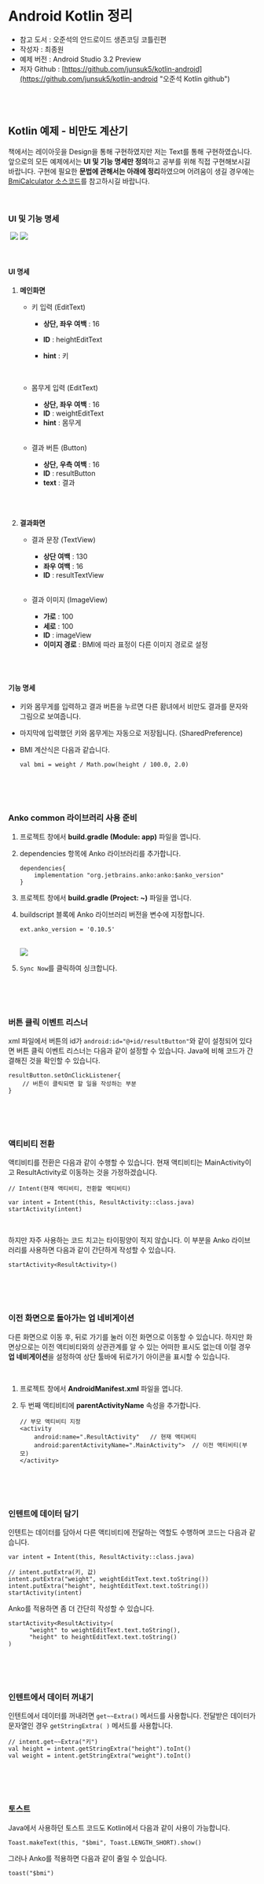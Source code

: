  <br><br>  

<h1>Android Kotlin 정리</h1>  

- 참고 도서 : 오준석의 안드로이드 생존코딩 코틀린편
- 작성자 : 최종원 
- 예제 버전 : Android Studio 3.2 Preview
- 저자 Github : [https://github.com/junsuk5/kotlin-android](https://github.com/junsuk5/kotlin-android "오준석 Kotlin github")
  <br><br><br><br>

<h2>Kotlin 예제 - 비만도 계산기</h2>

 책에서는 레이아웃을 Design을 통해 구현하였지만 저는 Text를 통해 구현하였습니다. 앞으로의 모든 예제에서는 **UI 및 기능 명세만 정의**하고 공부를 위해 직접 구현해보시길 바랍니다. 구현에 필요한 **문법에 관해서는 아래에 정리**하였으며 어려움이 생길 경우에는 [BmiCalculator 소스코드](https://github.com/cj1ne/android-kotlin-tutorial/tree/master/%EC%98%A4%EC%A4%80%EC%84%9D%EC%9D%98%20%EC%95%88%EB%93%9C%EB%A1%9C%EC%9D%B4%EB%93%9C%20%EC%83%9D%EC%A1%B4%EC%BD%94%EB%94%A9%20%EC%BD%94%ED%8B%80%EB%A6%B0%ED%8E%B8%20%EC%A0%95%EB%A6%AC/04_Kotlin%EC%98%88%EC%A0%9C-%EB%B9%84%EB%A7%8C%EB%8F%84%EA%B3%84%EC%82%B0%EA%B8%B0)를 참고하시길 바랍니다.

<br>

<h3>UI 및 기능 명세</h3>

​    ![](https://i.imgur.com/1Si3Es7.png)           ![](https://i.imgur.com/RrZWa0e.png)

<br>

<h4>UI 명세</h4>

1. **메인화면**

   - 키 입력 (EditText)

     - **상단, 좌우 여백**  : 16

     - **ID** : heightEditText

     - **hint** : 키

       <br>

   * 몸무게 입력 (EditText)

     - **상단, 좌우 여백**  : 16
     - **ID** : weightEditText
     - **hint** : 몸무게 

     <br>

   - 결과 버튼 (Button)

     - **상단, 우측 여백**  : 16
     - **ID** : resultButton
     - **text** : 결과

     <br><br>

2. **결과화면**

   - 결과 문장 (TextView)

     - **상단 여백** : 130
     - **좌우 여백** : 16
     - **ID** : resultTextView

     <br>

   - 결과 이미지 (ImageView)

     - **가로** : 100
     - **세로** : 100
     - **ID** : imageView
     - **이미지 경로** : BMI에 따라 표정이 다른 이미지 경로로 설정

<br>

<br>

<h4>기능 명세</h4>

- 키와 몸무게를 입력하고 결과 버튼을 누르면 다른 홤녀에서 비만도 결과를 문자와 그림으로 보여줍니다.

- 마지막에 입력했던 키와 몸무게는 자동으로 저장됩니다. (SharedPreference)

- BMI 계산식은 다음과 같습니다.

  ```
  val bmi = weight / Math.pow(height / 100.0, 2.0)
  ```

<br>

<br>

<br>

<h3>Anko common 라이브러리 사용 준비</h3>

1. 프로젝트 창에서 **build.gradle (Module: app)** 파일을 엽니다.

2. dependencies 항목에 Anko 라이브러리를 추가합니다.

   ```
   dependencies{
       implementation "org.jetbrains.anko:anko:$anko_version"
   }
   ```

3. 프로젝트 창에서 **build.gradle (Project: ~)** 파일을 엽니다.

4. buildscript 블록에 Anko 라이브러리 버전을 변수에 지정합니다.

   ```
   ext.anko_version = '0.10.5'
   ```

   <br>![](https://i.imgur.com/kWT6fin.png)

5. `Sync Now`를 클릭하여 싱크합니다.

<br>

<br>

<br>

<h3>버튼 클릭 이벤트 리스너</h3>

xml 파일에서 버튼의 id가  `android:id="@+id/resultButton"`와 같이 설정되어 있다면 버튼 클릭 이벤트 리스너는 다음과 같이 설정할 수 있습니다. Java에 비해 코드가 간결해진 것을 확인할 수 있습니다.

```
resultButton.setOnClickListener{
    // 버튼이 클릭되면 할 일을 작성하는 부분
}
```

<br>

<br>

<br>

<h3>액티비티 전환</h3>

액티비티를 전환은 다음과 같이 수행할 수 있습니다. 현재 액티비티는 MainActivity이고  ResultActivity로 이동하는 것을 가정하겠습니다.

```
// Intent(현재 액티비티, 전환할 액티비티)

var intent = Intent(this, ResultActivity::class.java)
startActivity(intent)
```

<br>

하지만 자주 사용하는 코드 치고는 타이핑양이 적지 않습니다. 이 부분을 Anko 라이브러리를 사용하면 다음과 같이 간단하게 작성할 수 있습니다.

```
startActivity<ResultActivity>()
```

<br>

<br>

<br>

<h3>이전 화면으로 돌아가는 업 네비게이션</h3>

다른 화면으로 이동 후, 뒤로 가기를 눌러 이전 화면으로 이동할 수 있습니다. 하지만 화면상으로는 이전 액티비티와의 상관관계를 알 수 있는 어떠한 표시도 없는데 이럴 경우 **업 네비게이션**을 설정하여 상단 툴바에 뒤로가기 아이콘을 표시할 수 있습니다.

<br>

1. 프로젝트 창에서 **AndroidManifest.xml** 파일을 엽니다.

2. 두 번째 액티비티에 **parentActivityName** 속성을 추가합니다.

   ```
   // 부모 액티비티 지정
   <activity 
       android:name=".ResultActivity"	// 현재 액티비티
       android:parentActivityName=".MainActivity">  // 이전 액티비티(부모)
   </activity>
   ```

<br>

<br>

<br>

<h3>인텐트에 데이터 담기</h3>

인텐트는 데이터를 담아서 다른 액티비티에 전달하는 역할도 수행하며 코드는 다음과 같습니다.

```
var intent = Intent(this, ResultActivity::class.java)

// intent.putExtra(키, 값)
intent.putExtra("weight", weightEditText.text.toString())
intent.putExtra("height", heightEditText.text.toString())
startActivity(intent)
```

Anko를 적용하면 좀 더 간단히 작성할 수 있습니다.

```
startActivity<ResultActivity>(
      "weight" to weightEditText.text.toString(),
      "height" to heightEditText.text.toString()
)
```

<br>

<br>

<br>

<h3>인텐트에서 데이터 꺼내기</h3>

인텐트에서 데이터를 꺼내려면 `get~~Extra()` 메서드를 사용합니다. 전달받은 데이터가 문자열인 경우 `getStringExtra( )` 메서드를 사용합니다.

```
// intent.get~~Extra("키")
val height = intent.getStringExtra("height").toInt()
val weight = intent.getStringExtra("weight").toInt()
```

<br>

<br>

<br>

<h3>토스트</h3>

Java에서 사용하던 토스트 코드도 Kotlin에서 다음과 같이 사용이 가능합니다.

```
Toast.makeText(this, "$bmi", Toast.LENGTH_SHORT).show()
```

그러나 Anko를 적용하면 다음과 같이 줄일 수 있습니다.

```
toast("$bmi")
```

<br>

<br>

<br>

<h3>SharedPreference로 데이터 저장 및 불러오기</h3>

<br>

<h4>데이터 저장하기</h4>

```
private fun saveData(height: Int, weight: Int)
{
    val pref = PreferenceManager.getDefaultSharedPreferences(this) // (1)
    va  editor = pref.edit()               // (2)
        
    editor.putInt("KEY_HEIGHT", height)    // (3)
            .putInt("KEY_WEIGHT", weight)
            .apply()                       // (4)
}
```

1. PreferenceManager를 사용해 Preference 객체를 얻습니다.
2. Preference 객체의 Editor 객체를 얻습니다. 이 객체를 사용해 데이터를 담을 수 있습니다.
3. Editor 객체에 `putㅁㅁ` 메서드를 사용하여 키와 값 형태의 쌍으로 데이터를 저장합니다.
4. 설정된 내용을 반영합니다.

<br>

<br>

<h4>데이터 불러오기</h4>

```
private fun loadData()
{
    val pref = PreferenceManager.getDefaultSharedPreferences(this)  // (1)
    val height =pref.getInt("KEY_HEIGHT", 0)        // (2)
    val weight =pref.getInt("KEY_WEIGHT", 0)

    if(height != 0 && weight != 0) {                
        heightEditText.setText(height.toString())   
        weightEditText.setText(weight.toString())
    }
}
```

1. Preference 객체를 얻습니다.
2. `getㅁㅁ` 메서드를 사용하여 저장된 값을 불러옵니다. 두 번째 인자는 저장된 값이 없을 때 반환할 값을 의미합니다.
